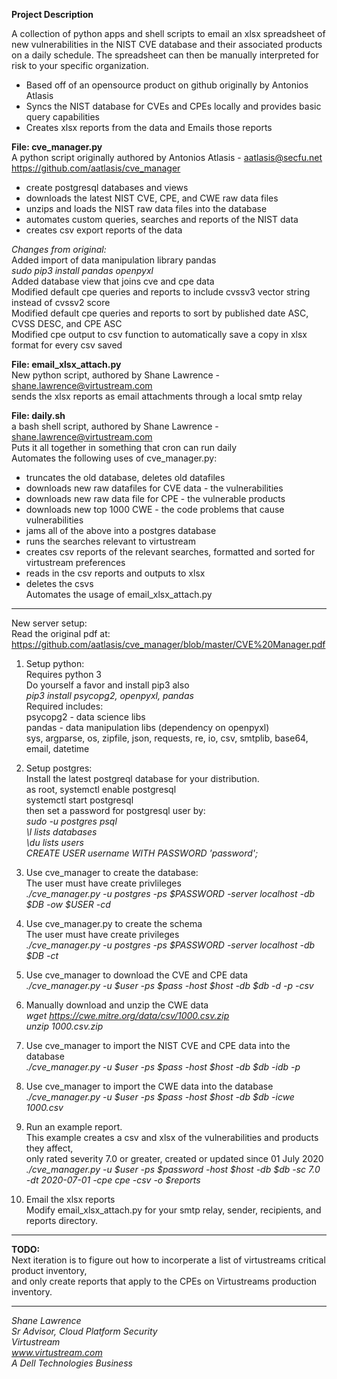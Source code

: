 **Project Description**

A collection of python apps and shell scripts to email an xlsx spreadsheet of new vulnerabilities in the NIST CVE database and their associated products on a daily schedule. The spreadsheet can then be manually interpreted for risk to your specific organization.
* Based off of an opensource product on github originally by Antonios Atlasis
* Syncs the NIST database for CVEs and CPEs locally and  provides basic query capabilities
* Creates xlsx reports from the data and Emails those reports

**File: cve_manager.py**  
A python script originally authored by Antonios Atlasis - aatlasis@secfu.net  
https://github.com/aatlasis/cve_manager  
* create postgresql databases and views  
* downloads the latest NIST CVE, CPE, and CWE raw data files  
* unzips and loads the NIST raw data files into the database  
* automates custom queries, searches and reports of the NIST data  
* creates csv export reports of the data  
  
*Changes from original:*   
Added import of data manipulation library pandas  
	*sudo pip3 install pandas openpyxl*  
Added database view that joins cve and cpe data  
Modified default cpe queries and reports to include cvssv3 vector string instead of cvssv2 score  
Modified default cpe queries and reports to sort by published date ASC, CVSS DESC, and CPE ASC  
Modified cpe output to csv function to automatically save a copy in xlsx format for every csv saved  
  
**File: email_xlsx_attach.py**    
New python script, authored by Shane Lawrence - shane.lawrence@virtustream.com  
sends the xlsx reports as email attachments through a local smtp relay  
  
**File: daily.sh**  
a bash shell script, authored by Shane Lawrence - shane.lawrence@virtustream.com  
Puts it all together in something that cron can run daily  
Automates the following uses of cve_manager.py:  
* truncates the old database, deletes old datafiles  
* downloads new raw datafiles for CVE data - the vulnerabilities 
* downloads new raw data file for CPE - the vulnerable products 
* downloads new top 1000 CWE - the code problems that cause vulnerabilities 
* jams all of the above into a postgres database  
* runs the searches relevant to virtustream  
* creates csv reports of the relevant searches, formatted and sorted for virtustream preferences  
* reads in the csv reports and outputs to xlsx  
* deletes the csvs  
Automates the usage of email_xlsx_attach.py  
  
--------------------------------------------------  
  
New server setup:  
Read the original pdf at:  
https://github.com/aatlasis/cve_manager/blob/master/CVE%20Manager.pdf  
  
1. Setup python:  
Requires python 3  
Do yourself a favor and install pip3 also  
    *pip3 install psycopg2, openpyxl, pandas*  
Required includes:  
psycopg2 - data science libs  
pandas - data manipulation libs (dependency on openpyxl)  
sys, argparse, os, zipfile, json, requests, re, io, csv, smtplib, base64, email, datetime  
  
1. Setup postgres:  
Install the latest postgreql database for your distribution.  
as root, systemctl enable postgresql  
systemctl start postgresql  
then set a password for postgresql user by:  
    *sudo -u postgres psql*  
    *\l lists databases*  
    *\du lists users*  
    *CREATE USER username WITH PASSWORD 'password';*  
  
1. Use cve_manager to create the database:  
The user must have create privlileges   
*./cve_manager.py -u postgres -ps $PASSWORD -server localhost -db $DB -ow $USER -cd*  
  
1. Use cve_manager.py to create the schema  
The user must have create privileges  
*./cve_manager.py -u postgres -ps $PASSWORD -server localhost -db $DB -ct*  
  
1. Use cve_manager to download the CVE and CPE data  
*./cve_manager.py -u $user -ps $pass -host $host -db $db -d -p -csv*  
  
1. Manually download and unzip the CWE data  
*wget https://cwe.mitre.org/data/csv/1000.csv.zip*  
*unzip 1000.csv.zip*  
  
1. Use cve_manager to import the NIST CVE and CPE data into the database  
*./cve_manager.py -u $user -ps $pass -host $host -db $db -idb -p*  
  
1. Use cve_manager to import the CWE data into the database  
*./cve_manager.py -u $user -ps $pass -host $host -db $db -icwe 1000.csv*  
  
1. Run an example report.  
This example creates a csv and xlsx of the vulnerabilities and products they affect,   
only rated severity 7.0 or greater, created or updated since 01 July 2020  
*./cve_manager.py -u $user -ps $password -host $host -db $db -sc 7.0 -dt 2020-07-01 -cpe cpe -csv -o $reports*  
  
1. Email the xlsx reports  
Modify email_xlsx_attach.py for your smtp relay, sender, recipients, and reports directory.  
  
-------------  
  
**TODO:**  
Next iteration is to figure out how to incorperate a list of virtustreams critical product inventory,  
and only create reports that apply to the CPEs on Virtustreams production inventory.  
  
-------------  

*Shane Lawrence*  
*Sr Advisor, Cloud Platform Security*  
*Virtustream*  
*www.virtustream.com*  
*A Dell Technologies Business*  
  
